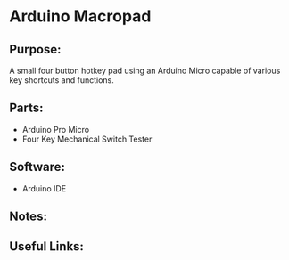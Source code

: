 # Arduino Macropad

## Purpose:
A small four button hotkey pad using an Arduino Micro capable of various key shortcuts and functions.

## Parts:
- Arduino Pro Micro
- Four Key Mechanical Switch Tester

## Software:
- Arduino IDE

## Notes:

## Useful Links:
